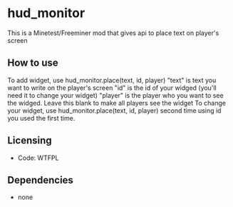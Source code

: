 # hud_monitor
This is a Minetest/Freeminer mod that gives api to place text on player's screen

## How to use
To add widget, use hud_monitor.place(text, id, player)
"text" is text you want to write on the player's screen
"id" is the id of your widged (you'll need it to change your widget)
"player" is the player who you want to see the widged. Leave this blank to make all players see the widget
To change your widget, use hud_monitor.place(text, id, player) second time using id you used the first time.

## Licensing
- Code: WTFPL

## Dependencies
- none
